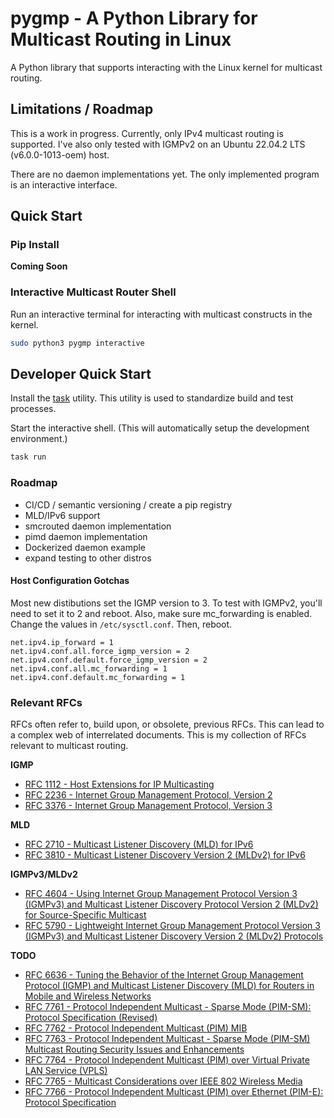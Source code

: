 # pygmp - A Python Library for Multicast Routing in Linux

A Python library that supports interacting with the Linux kernel for multicast routing.  


## Limitations / Roadmap
This is a work in progress.  Currently, only IPv4 multicast routing is supported.  I've also only tested with IGMPv2 on an Ubuntu 22.04.2 LTS (v6.0.0-1013-oem) host.

There are no daemon implementations yet.  The only implemented program is an interactive interface.


## Quick Start


### Pip Install

**Coming Soon**

### Interactive Multicast Router Shell

Run an interactive terminal for interacting with multicast constructs in the kernel.
```bash
sudo python3 pygmp interactive
```


## Developer Quick Start

Install the [task](https://taskfile.dev/installation) utility.  This utility is used to standardize build and test processes.

Start the interactive shell.  (This will automatically setup the development environment.)
```bash
task run
```

### Roadmap

- CI/CD / semantic versioning / create a pip registry
- MLD/IPv6 support
- smcrouted daemon implementation
- pimd daemon implementation
- Dockerized daemon example
- expand testing to other distros



#### Host Configuration Gotchas

Most new distibutions set the IGMP version to 3.  To test with IGMPv2, you'll need to set it to 2 and reboot.  Also, make sure mc_forwarding is enabled.  Change the values in `/etc/sysctl.conf`.  Then, reboot.

```
net.ipv4.ip_forward = 1
net.ipv4.conf.all.force_igmp_version = 2
net.ipv4.conf.default.force_igmp_version = 2
net.ipv4.conf.all.mc_forwarding = 1
net.ipv4.conf.default.mc_forwarding = 1
```


### Relevant RFCs

RFCs often refer to, build upon, or obsolete, previous RFCs.  This can lead to a complex web of interrelated documents.  This is my collection of RFCs relevant to multicast routing.


**IGMP**
- [RFC 1112 - Host Extensions for IP Multicasting](https://datatracker.ietf.org/doc/html/rfc1112)
- [RFC 2236 - Internet Group Management Protocol, Version 2](https://datatracker.ietf.org/doc/html/rfc2236)
- [RFC 3376 - Internet Group Management Protocol, Version 3](https://datatracker.ietf.org/doc/html/rfc3376)

**MLD**
- [RFC 2710 - Multicast Listener Discovery (MLD) for IPv6](https://datatracker.ietf.org/doc/html/rfc2710)
- [RFC 3810 - Multicast Listener Discovery Version 2 (MLDv2) for IPv6](https://datatracker.ietf.org/doc/html/rfc3810)

**IGMPv3/MLDv2**
- [RFC 4604 - Using Internet Group Management Protocol Version 3 (IGMPv3) and Multicast Listener Discovery Protocol Version 2 (MLDv2) for Source-Specific Multicast](https://datatracker.ietf.org/doc/html/rfc4604)
- [RFC 5790 - Lightweight Internet Group Management Protocol Version 3 (IGMPv3) and Multicast Listener Discovery Version 2 (MLDv2) Protocols](https://datatracker.ietf.org/doc/html/rfc5790)


**TODO**

- [RFC 6636 - Tuning the Behavior of the Internet Group Management Protocol (IGMP) and Multicast Listener Discovery (MLD) for Routers in Mobile and Wireless Networks](https://datatracker.ietf.org/doc/html/rfc6636)
- [RFC 7761 - Protocol Independent Multicast - Sparse Mode (PIM-SM): Protocol Specification (Revised)](https://datatracker.ietf.org/doc/html/rfc7761)
- [RFC 7762 - Protocol Independent Multicast (PIM) MIB](https://datatracker.ietf.org/doc/html/rfc7762)
- [RFC 7763 - Protocol Independent Multicast - Sparse Mode (PIM-SM) Multicast Routing Security Issues and Enhancements](https://datatracker.ietf.org/doc/html/rfc7763)
- [RFC 7764 - Protocol Independent Multicast (PIM) over Virtual Private LAN Service (VPLS)](https://datatracker.ietf.org/doc/html/rfc7764)
- [RFC 7765 - Multicast Considerations over IEEE 802 Wireless Media](https://datatracker.ietf.org/doc/html/rfc7765)
- [RFC 7766 - Protocol Independent Multicast (PIM) over Ethernet (PIM-E): Protocol Specification](https://datatracker.ietf.org/doc/html/rfc7766)
